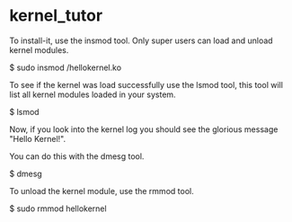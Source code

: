 # kernel_tutor

To install-it, use the insmod tool. Only super users can load and unload kernel modules.

$ sudo insmod <path-to>/hellokernel.ko 

To see if the kernel was load successfully use the lsmod tool, this tool will list all kernel modules loaded in your system.

$ lsmod

Now, if you look into the kernel log you should see the glorious message "Hello Kernel!".

You can do this with the dmesg tool.

$ dmesg

To unload the kernel module, use the rmmod tool.

$ sudo rmmod hellokernel
